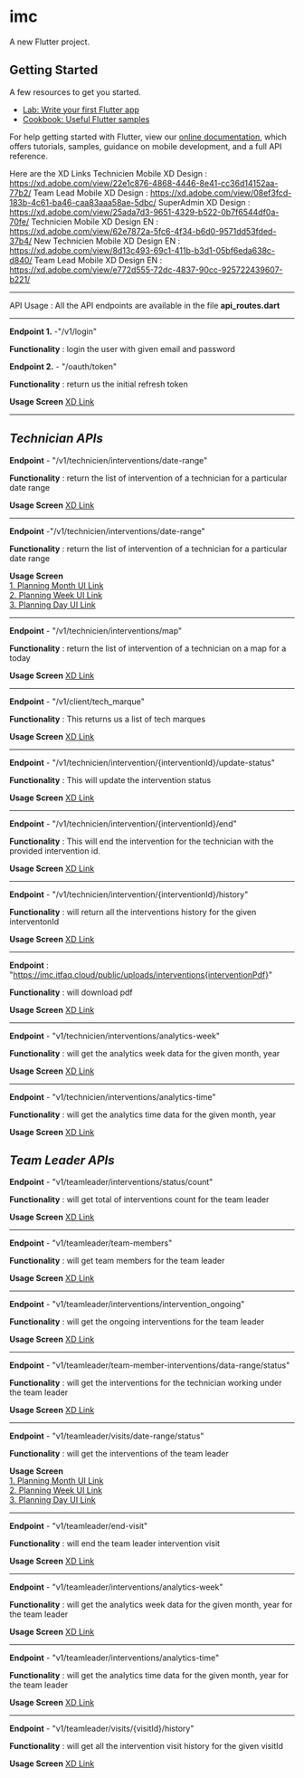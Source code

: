 # imc
A new Flutter project.
## Getting Started
A few resources to get you started.
- [Lab: Write your first Flutter app](https://flutter.dev/docs/get-started/codelab)
- [Cookbook: Useful Flutter samples](https://flutter.dev/docs/cookbook)

For help getting started with Flutter, view our
[online documentation](https://flutter.dev/docs), which offers tutorials,
samples, guidance on mobile development, and a full API reference.


Here are the XD Links
Technicien Mobile XD Design : https://xd.adobe.com/view/22e1c876-4868-4446-8e41-cc36d14152aa-77b2/
Team Lead Mobile XD Design : https://xd.adobe.com/view/08ef3fcd-183b-4c61-ba46-caa83aaa58ae-5dbc/
SuperAdmin XD Design : https://xd.adobe.com/view/25ada7d3-9651-4329-b522-0b7f6544df0a-70fe/
Technicien Mobile XD Design EN : https://xd.adobe.com/view/62e7872a-5fc6-4f34-b6d0-9571dd53fded-37b4/
New Technicien Mobile XD Design EN  : https://xd.adobe.com/view/8d13c493-69c1-411b-b3d1-05bf6eda638c-d840/
Team Lead Mobile XD Design EN : https://xd.adobe.com/view/e772d555-72dc-4837-90cc-925722439607-b221/

------------

API Usage :
All the API endpoints are available in the file **api_routes.dart**

------------

**Endpoint 1.** -"/v1/login"

**Functionality** : login the user with given email and password

**Endpoint 2.** - "/oauth/token"

**Functionality** : return us the initial refresh token

**Usage Screen**
[XD Link](http://xd.adobe.com/view/8d13c493-69c1-411b-b3d1-05bf6eda638c-d840/screen/2488db59-7502-40f3-9966-603064e56916/ "XD Link")

------------
***Technician APIs***
------------

**Endpoint** - "/v1/technicien/interventions/date-range"<br>

**Functionality** : return the list of intervention of a technician for a particular date range

**Usage Screen**
[XD Link](https://xd.adobe.com/view/8d13c493-69c1-411b-b3d1-05bf6eda638c-d840/screen/c2701edf-7cac-4bc4-bbad-9d3fd10f7fde/)

------------

**Endpoint** -"/v1/technicien/interventions/date-range"

**Functionality** : return the list of intervention of a technician for a particular date range

**Usage Screen**<br>
[1. Planning Month UI Link](https://xd.adobe.com/view/62e7872a-5fc6-4f34-b6d0-9571dd53fded-37b4/screen/c2701edf-7cac-4bc4-bbad-9d3fd10f7fde/ "Planning Month UI Link")<br>
[2. Planning Week UI Link](https://xd.adobe.com/view/62e7872a-5fc6-4f34-b6d0-9571dd53fded-37b4/screen/06b0825d-40aa-4753-949a-3166af06cd5f/ "Planning Week UI Link")<br>
[3. Planning Day UI Link](https://xd.adobe.com/view/62e7872a-5fc6-4f34-b6d0-9571dd53fded-37b4/screen/f342b533-8bdd-4836-aaa0-a255a839d160/ "Planning Day UI Link")
<br>

------------

**Endpoint** - "/v1/technicien/interventions/map"

**Functionality** : return the list of intervention of a technician on a map for a today

**Usage Screen**
[XD Link](https://xd.adobe.com/view/62e7872a-5fc6-4f34-b6d0-9571dd53fded-37b4/screen/974cdc25-f618-4987-aa77-07c48fe821be/)

------------

**Endpoint** - "/v1/client/tech_marque"

**Functionality** : This returns us a list of tech marques

**Usage Screen**
[XD Link](https://xd.adobe.com/view/62e7872a-5fc6-4f34-b6d0-9571dd53fded-37b4/screen/4e124d8d-bf71-4375-9140-63e666883730/)

------------

**Endpoint** - "/v1/technicien/intervention/{interventionId}/update-status"

**Functionality** : This will update the intervention status

**Usage Screen**
[XD Link](https://xd.adobe.com/view/62e7872a-5fc6-4f34-b6d0-9571dd53fded-37b4/screen/b65a5d1f-cf03-4e9d-a5ea-2697cd0a6f0e/)

------------

**Endpoint** - "/v1/technicien/intervention/{interventionId}/end"

**Functionality** : This will end the intervention for the technician with the provided intervention id.

**Usage Screen**
[XD Link](https://xd.adobe.com/view/62e7872a-5fc6-4f34-b6d0-9571dd53fded-37b4/screen/b65a5d1f-cf03-4e9d-a5ea-2697cd0a6f0e/)

------------
**Endpoint** - "/v1/technicien/intervention/{interventionId}/history"

**Functionality** : will return all the interventions history for the given interventonId

**Usage Screen**
[XD Link](https://xd.adobe.com/view/62e7872a-5fc6-4f34-b6d0-9571dd53fded-37b4/screen/1e12703d-f61e-4b1f-9263-64a2fea2454d/)

------------
**Endpoint** : "https://imc.itfaq.cloud/public/uploads/interventions{interventionPdf}"

**Functionality** : will download pdf

**Usage Screen**
[XD Link](https://xd.adobe.com/view/62e7872a-5fc6-4f34-b6d0-9571dd53fded-37b4/screen/1e12703d-f61e-4b1f-9263-64a2fea2454d/)

------------
**Endpoint** - "v1/technicien/interventions/analytics-week"

**Functionality** : will get the analytics week data for the given month, year

**Usage Screen**
[XD Link](https://xd.adobe.com/view/62e7872a-5fc6-4f34-b6d0-9571dd53fded-37b4/screen/abb12c6d-7ca7-4a46-b1df-c5ce3efb2ac1/)

------------
**Endpoint** - "v1/technicien/interventions/analytics-time"

**Functionality** : will get the analytics time data for the given month, year

**Usage Screen**
[XD Link](https://xd.adobe.com/view/62e7872a-5fc6-4f34-b6d0-9571dd53fded-37b4/screen/abb12c6d-7ca7-4a46-b1df-c5ce3efb2ac1/)

***Team Leader APIs***
------------
**Endpoint** - "v1/teamleader/interventions/status/count"

**Functionality** : will get  total of interventions count for the team leader

**Usage Screen**
[XD Link](https://xd.adobe.com/view/08ef3fcd-183b-4c61-ba46-caa83aaa58ae-5dbc/screen/8dbe369b-4e16-4f56-a698-403b8f6f6726/)

------------
**Endpoint** - "v1/teamleader/team-members"

**Functionality** : will get  team members for the team leader

**Usage Screen**
[XD Link](https://xd.adobe.com/view/08ef3fcd-183b-4c61-ba46-caa83aaa58ae-5dbc/screen/8dbe369b-4e16-4f56-a698-403b8f6f6726/)

------------
**Endpoint** - "v1/teamleader/interventions/intervention_ongoing"

**Functionality** : will get the ongoing interventions for the team leader

**Usage Screen**
[XD Link](https://xd.adobe.com/view/08ef3fcd-183b-4c61-ba46-caa83aaa58ae-5dbc/screen/8dbe369b-4e16-4f56-a698-403b8f6f6726/)

------------
**Endpoint** - "v1/teamleader/team-member-interventions/data-range/status"

**Functionality** : will get the interventions for the technician working under the team leader

**Usage Screen**
[XD Link](https://xd.adobe.com/view/08ef3fcd-183b-4c61-ba46-caa83aaa58ae-5dbc/screen/33bf5a36-a513-4b5d-a818-7c36a7e6e81a/)

------------
**Endpoint** - "v1/teamleader/visits/date-range/status"

**Functionality** : will get the interventions of the team leader

**Usage Screen**<br>
[1. Planning Month UI Link](https://xd.adobe.com/view/08ef3fcd-183b-4c61-ba46-caa83aaa58ae-5dbc/screen/6a58e21c-9544-459e-b0e8-97dba24430dd/ "Planning Month UI Link")<br>
[2. Planning Week UI Link](https://xd.adobe.com/view/08ef3fcd-183b-4c61-ba46-caa83aaa58ae-5dbc/screen/f3acddb6-3d24-4418-a863-309c600531a9/ "Planning Week UI Link")<br>
[3. Planning Day UI Link](https://xd.adobe.com/view/08ef3fcd-183b-4c61-ba46-caa83aaa58ae-5dbc/screen/4d067e5b-1470-450b-83b5-b6b8cff602ad/ "Planning Day UI Link")

------------
**Endpoint** - "v1/teamleader/end-visit"

**Functionality** : will end the team leader intervention visit

**Usage Screen**
[XD Link](https://xd.adobe.com/view/08ef3fcd-183b-4c61-ba46-caa83aaa58ae-5dbc/screen/2389ba62-93aa-486f-aec5-b368690eb523/)

------------
**Endpoint** - "v1/teamleader/interventions/analytics-week" 

**Functionality** : will get the analytics week data for the given month, year for the team leader

**Usage Screen**
[XD Link](https://xd.adobe.com/view/62e7872a-5fc6-4f34-b6d0-9571dd53fded-37b4/screen/abb12c6d-7ca7-4a46-b1df-c5ce3efb2ac1/)

------------
**Endpoint** - "v1/teamleader/interventions/analytics-time"

**Functionality** : will get the analytics time data for the given month, year for the team leader

**Usage Screen**
[XD Link](https://xd.adobe.com/view/62e7872a-5fc6-4f34-b6d0-9571dd53fded-37b4/screen/abb12c6d-7ca7-4a46-b1df-c5ce3efb2ac1/)

------------
**Endpoint** - "v1/teamleader/visits/{visitId}/history"

**Functionality** : will get all the intervention visit history for the given visitId

**Usage Screen**
[XD Link](https://xd.adobe.com/view/08ef3fcd-183b-4c61-ba46-caa83aaa58ae-5dbc/screen/3cf255ba-f4c1-4eab-a11f-f62d38410c08/)
